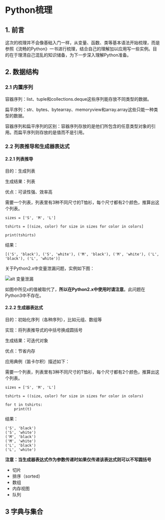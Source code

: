 # Python梳理

## 1. 前言

这次的梳理并不会像基础入门一样，从变量、函数、类等基本语法开始梳理，而是参照《流畅的Python》一书进行梳理，结合自己的理解加以应用写一些实例。目的在于理清自己混乱的知识储备，为下一步深入理解Python准备。

## 2. 数据结构

### 2.1 内置序列

容器序列：list、tuple和collections.deque这些序列能存放不同类型的数据。

扁平序列：str、bytes、bytearray、memoryview和array.array这些只能一种类型的数据。

容器序列和扁平序列的区别：容器序列存放的是他们所包含的任意类型对象的引用。而扁平序列则存放的是值而不是引用。

### 2.2 列表推导和生成器表达式

#### 2.2.1 列表推导

目的：生成列表

生成结果：列表

优点：可读性强、效率高

需要一个列表，列表里有3种不同尺寸的T恤衫，每个尺寸都有2个颜色，推算出这个列表。

```colors = ['black', 'white']
sizes = ['S', 'M', 'L']

tshirts = [(size, color) for size in sizes for color in colors]

print(tshirts)
```

结果：

```[('S', 'black'), ('S', 'white'), ('M', 'black'), ('M', 'white'), ('L', 'black'), ('L', 'white')]```

关于Python2.x中变量泄漏问题，实例如下图：

![alt 变量泄漏](C:\Users\ASUS\Desktop\2.png)

如图中所见x的值被取代了，<b>所以在Python2.x中使用时请注意</b>。此问题在Python3中不存在。

#### 2.2.2 生成器表达式

目的：初始化序列（各种序列），比如元组、数组等

实现：将列表推导式的中括号换成圆括号

生成结果：可迭代对象

优点：节省内存

应用典例（笛卡尔积）描述如下：

需要一个列表，列表里有3种不同尺寸的T恤衫，每个尺寸都有2个颜色，推算出这个列表。

```colors = ['black', 'white']
sizes = ['S', 'M', 'L']

tshirts = ((size, color) for size in sizes for color in colors)

for t in tshirts:
    print(t)
```

结果：

```('S', 'black')
('S', 'black')
('S', 'white')
('M', 'black')
('M', 'white')
('L', 'black')
('L', 'white')
```

<b>注意：当生成器表达式作为参数传递时如果仅传递该表达式则可以不写圆括号</b>

* 切片
* 排序（sorted）
* 数组
* 内存视图
* 队列

## 3 字典与集合

